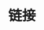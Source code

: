---
title: 链接
links:
  - title: GitHub
    description: Misakaou's Github.
    website: https://github.com/Misakaou
    image: https://github.githubassets.com/images/modules/logos_page/GitHub-Mark.png
  - title: Meiza的小盒
    description: 欢迎来到meiza的小盒 – 这里是meiza的个人网站！
    website: https://meiza.cc
    image: meiza.jpeg
menu:
    main: 
        weight: 4
        params:
            icon: link
---